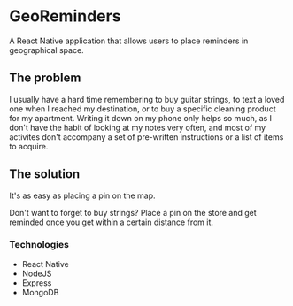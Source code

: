 # GeoReminders #

A React Native application that allows users to place reminders in geographical space.

## The problem ##

I usually have a hard time remembering to buy guitar strings, to text a loved one when I reached my destination, or to buy a specific cleaning product for my apartment. 
Writing it down on my phone only helps so much, as I don't have the habit of looking at my notes very often, and most of my activites don't accompany a set of pre-written instructions or a list of items to acquire.


## The solution ##

It's as easy as placing a pin on the map.

Don't want to forget to buy strings? Place a pin on the store and get reminded once you get within a certain distance from it.

### Technologies ###

- React Native
- NodeJS
- Express
- MongoDB
